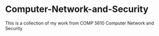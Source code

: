 # Computer-Network-and-Security
This is a collection of my work from COMP 5610 Computer Network and Security

